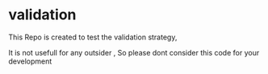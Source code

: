 # validation
This Repo is created to test the validation strategy,

It is not usefull for any outsider , So please dont consider this code for your development 
